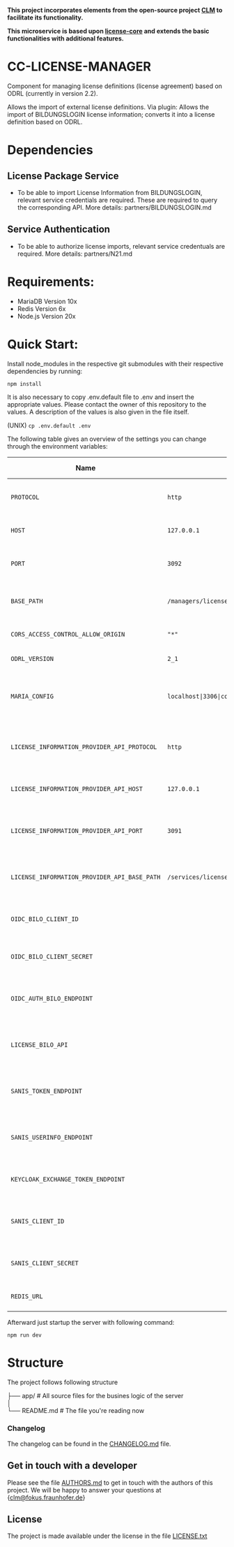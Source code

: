 **This project incorporates elements from the open-source project [CLM](https://github.com/fraunhoferfokus/clm-core) to facilitate its functionality.**

**This microservice is based upon [license-core](https://github.com/fraunhoferfokus/cc_license-core) and extends the basic functionalities with additional features.**

# CC-LICENSE-MANAGER

Component for managing license definitions (license agreement) based on ODRL (currently in version 2.2).

Allows the import of external license definitions. Via plugin: Allows the import of BILDUNGSLOGIN license information; converts it into a license definition based on ODRL.

# Dependencies
## License Package Service
* To be able to import License Information from BILDUNGSLOGIN, relevant service credentials are required. These are required to query the corresponding API. More details: partners/BILDUNGSLOGIN.md
## Service Authentication
* To be able to authorize license imports, relevant service credentuals are required. More details: partners/N21.md

# Requirements:
* MariaDB Version 10x
* Redis Version 6x
* Node.js Version 20x

# Quick Start:
Install node_modules in the respective git submodules with their respective dependencies by running: 

```npm install```

It is also necessary to copy .env.default file to .env and insert the appropriate values. Please contact the owner of this repository to the values. A description of the values is also given in the file itself.

(UNIX)
```cp .env.default .env```

The following table gives an overview of the settings you can change through the environment variables:

| Name                                          | Example                                          | Required (Yes/No) | Description                                                                                           |
|-----------------------------------------------|--------------------------------------------------|-------------------|-------------------------------------------------------------------------------------------------------|
| `PROTOCOL`                                    | `http`                                           | Yes               | The protocol used for the manager service connection.                                                 |
| `HOST`                                        | `127.0.0.1`                                      | Yes               | The host address for the manager service.                                                             |
| `PORT`                                        | `3092`                                           | Yes               | The port on which the manager service is running.                                                     |
| `BASE_PATH`                                   | `/managers/licenses`                             | Yes               | The base path for the manager service's endpoints.                                                    |
| `CORS_ACCESS_CONTROL_ALLOW_ORIGIN`            | `"*"`                                            | Yes               | CORS setting for allowing requests from any origin.                                                   |
| `ODRL_VERSION`                                | `2_1`                                            | Yes               | The ODRL version used.                                                                                |
| `MARIA_CONFIG`                                | `localhost\|3306\|controlconnect\|root\|12345`   | Yes               | MariaDB configuration details: host, port, database, username, and password.                          |
| `LICENSE_INFORMATION_PROVIDER_API_PROTOCOL`   | `http`                                           | Yes               | The protocol used to connect to the license information provider API.                                |
| `LICENSE_INFORMATION_PROVIDER_API_HOST`       | `127.0.0.1`                                      | Yes               | The host address for the license information provider API.                                            |
| `LICENSE_INFORMATION_PROVIDER_API_PORT`       | `3091`                                           | Yes               | The port on which the license information provider API is running.                                    |
| `LICENSE_INFORMATION_PROVIDER_API_BASE_PATH`  | `/services/licenses/licenseInformations/download`| Yes               | The base path for the license information provider API's endpoints.                                   |
| `OIDC_BILO_CLIENT_ID`                         |                                                  | Yes                | The client ID for OIDC BILDUNGSLOGIN authentication.                                                           |
| `OIDC_BILO_CLIENT_SECRET`                     |                                                  | Yes               | The client secret for OIDC BILDUNGSLOGIN authentication.                                                       |
| `OIDC_AUTH_BILO_ENDPOINT`                     |                                                  | Yes               | The authentication endpoint for OIDC BILDUNGSLOGIN.                                                            |
| `LICENSE_BILO_API`                            |                                                  | Yes               | The API endpoint for BILDUNGSLOGIN license operations.                                                         |
| `SANIS_TOKEN_ENDPOINT`                        |                                                  | Yes               | The token endpoint for SANIS (now referred to as moin.schule).                                        |
| `SANIS_USERINFO_ENDPOINT`                     |                                                  | Yes               | The user info endpoint for SANIS (now referred to as moin.schule).                                    |
| `KEYCLOAK_EXCHANGE_TOKEN_ENDPOINT`            |                                                  | Yes               | The token exchange endpoint for Keycloak.                                                             |
| `SANIS_CLIENT_ID`                             |                                                  | Yes               | The client ID for SANIS (now referred to as moin.schule), if applicable.                              |
| `SANIS_CLIENT_SECRET`                         |                                                  | Yes               | The client secret for SANIS (now referred to as moin.schule).                                         |
| `REDIS_URL`                         |                                                  | Yes               | The url to connect to the redis database                                         |

Afterward just startup the server with following command:

```npm run dev```

# Structure
The project follows following structure

├── app/ # All source files for the busines logic of the server  
│  
└── README.md # The file you're reading now


### Changelog

The changelog can be found in the [CHANGELOG.md](CHANGELOG.md) file.

## Get in touch with a developer

Please see the file [AUTHORS.md](AUTHORS.md) to get in touch with the authors of this project.
We will be happy to answer your questions at {clm@fokus.fraunhofer.de}

## License


The project is made available under the license in the file [LICENSE.txt](license.txt)
